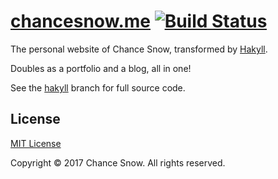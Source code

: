 # [chancesnow.me](http://chancesnow.me) [![Build Status](https://travis-ci.org/chances/chances.github.io.svg?branch=master)](https://travis-ci.org/chances/chances.github.io)

The personal website of Chance Snow, transformed by [Hakyll](https://jaspervdj.be/hakyll/).

Doubles as a portfolio and a blog, all in one!

See the [hakyll](https://github.com/chances/chances.github.io/tree/hakyll) branch for full source code.

## License

[MIT License](http://opensource.org/licenses/MIT)

Copyright &copy; 2017 Chance Snow. All rights reserved.
